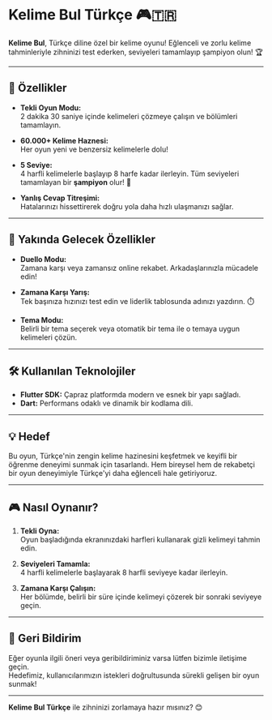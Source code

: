 # Kelime Bul Türkçe 🎮🇹🇷

**Kelime Bul**, Türkçe diline özel bir kelime oyunu! Eğlenceli ve zorlu kelime tahminleriyle zihninizi test ederken, seviyeleri tamamlayıp şampiyon olun! 🏆

---

## 🎯 Özellikler

- **Tekli Oyun Modu:**  
  2 dakika 30 saniye içinde kelimeleri çözmeye çalışın ve bölümleri tamamlayın.

- **60.000+ Kelime Haznesi:**  
  Her oyun yeni ve benzersiz kelimelerle dolu!

- **5 Seviye:**  
  4 harfli kelimelerle başlayıp 8 harfe kadar ilerleyin. Tüm seviyeleri tamamlayan bir **şampiyon** olur! 🥇

- **Yanlış Cevap Titreşimi:**  
  Hatalarınızı hissettirerek doğru yola daha hızlı ulaşmanızı sağlar.

---

## 🚀 Yakında Gelecek Özellikler

- **Duello Modu:**  
  Zamana karşı veya zamansız online rekabet. Arkadaşlarınızla mücadele edin!

- **Zamana Karşı Yarış:**  
  Tek başınıza hızınızı test edin ve liderlik tablosunda adınızı yazdırın. ⏱️

- **Tema Modu:**  
  Belirli bir tema seçerek veya otomatik bir tema ile o temaya uygun kelimeleri çözün.

---

## 🛠️ Kullanılan Teknolojiler

- **Flutter SDK:** Çapraz platformda modern ve esnek bir yapı sağladı.
- **Dart:** Performans odaklı ve dinamik bir kodlama dili.

---

## 💡 Hedef

Bu oyun, Türkçe'nin zengin kelime hazinesini keşfetmek ve keyifli bir öğrenme deneyimi sunmak için tasarlandı. Hem bireysel hem de rekabetçi bir oyun deneyimiyle Türkçe'yi daha eğlenceli hale getiriyoruz.

---

## 🎮 Nasıl Oynanır?

1. **Tekli Oyna:**  
   Oyun başladığında ekranınızdaki harfleri kullanarak gizli kelimeyi tahmin edin.

2. **Seviyeleri Tamamla:**  
   4 harfli kelimelerle başlayarak 8 harfli seviyeye kadar ilerleyin.

3. **Zamana Karşı Çalışın:**  
   Her bölümde, belirli bir süre içinde kelimeyi çözerek bir sonraki seviyeye geçin.

---

## 💬 Geri Bildirim

Eğer oyunla ilgili öneri veya geribildiriminiz varsa lütfen bizimle iletişime geçin.  
Hedefimiz, kullanıcılarımızın istekleri doğrultusunda sürekli gelişen bir oyun sunmak!

---

**Kelime Bul Türkçe** ile zihninizi zorlamaya hazır mısınız? 😊